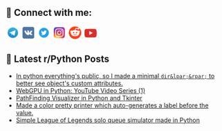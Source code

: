 ## 🔎 Connect with me:
[<img src="https://github.com/bullbesh/bullbesh/blob/main/images/Telegram.png" width="32" height="32" />](https://t.me/bullbesh)
[<img src="https://github.com/bullbesh/bullbesh/blob/main/images/VK.png" width="32" height="32" />](https://vk.com/bullbesh)
[<img src="https://github.com/bullbesh/bullbesh/blob/main/images/Twitter.png" width="32" height="32" />](https://twitter.com/bullbesh1)
[<img src="https://github.com/bullbesh/bullbesh/blob/main/images/Instagram.png" width="32" height="32" />](https://www.instagram.com/bullbesh)
[<img src="https://github.com/bullbesh/bullbesh/blob/main/images/Reddit.png" width="32" height="32" />](https://www.reddit.com/user/bullbesh)
[<img src="https://github.com/bullbesh/bullbesh/blob/main/images/YouTube.png" width="32" height="32" />](https://www.youtube.com/channel/UCtfjRs6uzgq5mfm8S06WTcg)

## 📕 Latest r/Python Posts
<!-- BLOG-POST-LIST:START -->
- [In python everything&#39;s public, so I made a minimal `dir&lpar;&rpar;` to better see object&#39;s custom attributes.](https://www.reddit.com/r/Python/comments/19as0h5/in_python_everythings_public_so_i_made_a_minimal/)
- [WebGPU in Python: YouTube Video Series &lpar;1&rpar;](https://www.reddit.com/r/Python/comments/19aqho5/webgpu_in_python_youtube_video_series_1/)
- [PathFinding Visualizer in Python and Tkinter](https://www.reddit.com/r/Python/comments/19aoazk/pathfinding_visualizer_in_python_and_tkinter/)
- [Made a color pretty printer which auto-generates a label before the value.](https://www.reddit.com/r/Python/comments/19altb9/made_a_color_pretty_printer_which_autogenerates_a/)
- [Simple League of Legends solo queue simulator made in Python](https://www.reddit.com/r/Python/comments/19aljup/simple_league_of_legends_solo_queue_simulator/)
<!-- BLOG-POST-LIST:END -->

